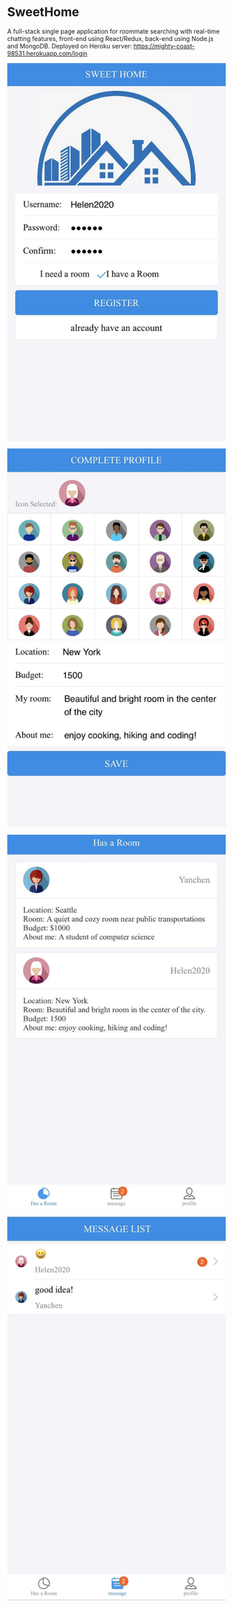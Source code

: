 # SweetHome
A full-stack single page application for roommate searching with real-time chatting features, front-end using React/Redux, back-end using Node.js and MongoDB.
Deployed on Heroku server: https://mighty-coast-98531.herokuapp.com/login

![image](https://github.com/zhawayc/SweetHome/blob/master/images/Register.jpeg)

![image](https://github.com/zhawayc/SweetHome/blob/master/images/InfoComplete.jpeg)

![image](https://github.com/zhawayc/SweetHome/blob/master/images/UserList.jpeg)

![image](https://github.com/zhawayc/SweetHome/blob/master/images/Chat.jpeg)
